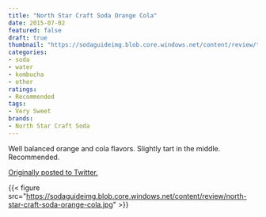 ```yaml
---
title: "North Star Craft Soda Orange Cola"
date: 2015-07-02
featured: false
draft: true
thumbnail: "https://sodaguideimg.blob.core.windows.net/content/review/thumbs/north-star-craft-soda-orange-cola.jpg"
categories:
- soda
- water
- kombucha
- other
ratings:
- Recommended
tags:
- Very Sweet
brands:
- North Star Craft Soda
---
```


Well balanced  orange and cola flavors. Slightly tart in the middle. Recommended.

[Originally posted to Twitter.](https://twitter.com/Cavorter/status/616661995744534529)

{{< figure src="https://sodaguideimg.blob.core.windows.net/content/review/north-star-craft-soda-orange-cola.jpg" >}}

